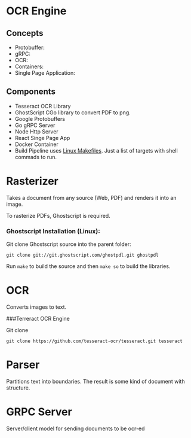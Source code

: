 # OCR Engine

## Concepts
- Protobuffer:
- gRPC:
- OCR: 
- Containers: 
- Single Page Application:

## Components
- Tesseract OCR Library
- GhostScript CGo library to convert PDF to png.
- Google Protobuffers
- Go gRPC Server
- Node Http Server
- React Singe Page App
- Docker Container
- Build Pipeline uses [Linux Makefiles](https://www.gnu.org/software/make/manual/html_node/Simple-Makefile.html). Just a list of targets with shell commads to run.

# Rasterizer
Takes a document from any source (Web, PDF) and renders it into an image.

To rasterize PDFs, Ghostscript is required.

### Ghostscript Installation (Linux):

Git clone Ghostscript source into the parent folder:

`git clone git://git.ghostscript.com/ghostpdl.git ghostpdl`

Run `make` to build the source and then `make so` to build the libraries.

# OCR
Converts images to text.

###Terreract OCR Engine

Git clone

`git clone https://github.com/tesseract-ocr/tesseract.git tesseract`

# Parser
Partitions text into boundaries. The result is some kind of document with structure.

# GRPC Server

Server/client model for sending documents to be ocr-ed